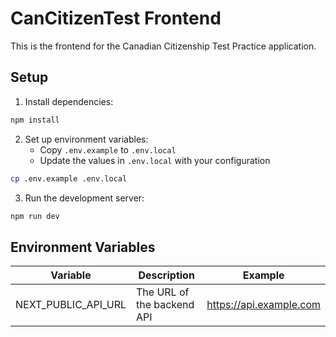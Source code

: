 # CanCitizenTest Frontend

This is the frontend for the Canadian Citizenship Test Practice application.

## Setup

1. Install dependencies:
```bash
npm install
```

2. Set up environment variables:
   - Copy `.env.example` to `.env.local`
   - Update the values in `.env.local` with your configuration

```bash
cp .env.example .env.local
```

3. Run the development server:
```bash
npm run dev
```

## Environment Variables

| Variable | Description | Example |
|----------|-------------|---------|
| NEXT_PUBLIC_API_URL | The URL of the backend API | https://api.example.com | 